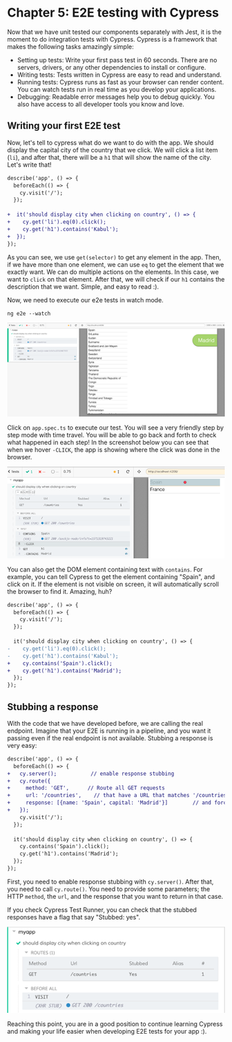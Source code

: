 [e2e]: assets/e2e.png
[stub]: assets/stub.png
[time-travel]: assets/time-travel.png

# Chapter 5: E2E testing with Cypress

Now that we have unit tested our components separately with Jest, it is the moment to do integration tests with Cypress. Cypress is a framework that makes the following tasks amazingly simple:

* Setting up tests: Write your first pass test in 60 seconds. There are no servers, drivers, or any other dependencies to install or configure.
* Writing tests: Tests written in Cypress are easy to read and understand.
* Running tests: Cypress runs as fast as your browser can render content. You can watch tests run in real time as you develop your applications.
* Debugging: Readable error messages help you to debug quickly. You also have access to all developer tools you know and love.

## Writing your first E2E test

Now, let's tell to cypress what do we want to do with the app. We should display the capital city of the country that we click. We will click a list item (``li``), and after that, there will be a ``h1`` that will show the name of the city. Let's write that!

```diff
describe('app', () => {
  beforeEach(() => {
    cy.visit('/');
  });

+  it('should display city when clicking on country', () => {
+    cy.get('li').eq(0).click();
+    cy.get('h1').contains('Kabul');
+  });
});

```

As you can see, we use ``get(selector)`` to get any element in the app. Then, if we have more than one element, we can use ``eq`` to get the element that we exactly want. We can do multiple actions on the elements. In this case, we want to ``click`` on that element. After that, we will check if our ``h1`` contains the description that we want. Simple, and easy to read :).

Now, we need to execute our e2e tests in watch mode. 

```
ng e2e --watch
```

![e2e]

Click on ``app.spec.ts`` to execute our test. You will see a very friendly step by step mode with time travel. You will be able to go back and forth to check what happened in each step! In the screenshot below you can see that when we hover ``-CLICK``, the app is showing where the click was done in the browser.

![time-travel]

You can also get the DOM element containing text with ``contains``. For example, you can tell Cypress to get the element containing "Spain", and click on it. If the element is not visible on screen, it will automatically scroll the browser to find it. Amazing, huh?

```diff
describe('app', () => {
  beforeEach(() => {
    cy.visit('/');
  });

  it('should display city when clicking on country', () => {
-    cy.get('li').eq(0).click();
-    cy.get('h1').contains('Kabul');
+    cy.contains('Spain').click();
+    cy.get('h1').contains('Madrid');
  });
});

```

## Stubbing a response

With the code that we have developed before, we are calling the real endpoint. Imagine that your E2E is running in a pipeline, and you want it passing even if the real endpoint is not available. Stubbing a response is very easy:

```diff
describe('app', () => {
  beforeEach(() => {
+   cy.server();           // enable response stubbing
+   cy.route({
+     method: 'GET',      // Route all GET requests
+     url: '/countries',    // that have a URL that matches '/countries'
+     response: [{name: 'Spain', capital: 'Madrid'}]        // and force the response to be this one
+   });
    cy.visit('/');
  });

  it('should display city when clicking on country', () => {
    cy.contains('Spain').click();
    cy.get('h1').contains('Madrid');
  });
});
```

First, you need to enable response stubbing with ``cy.server()``. After that, you need to call ``cy.route()``. You need to provide some parameters; the HTTP ``method``, the ``url``, and the response that you want to return in that case.

If you check Cypress Test Runner, you can check that the stubbed responses have a flag that say "Stubbed: yes".

![stub]

Reaching this point, you are in a good position to continue learning Cypress and making your life easier when developing E2E tests for your app :).
